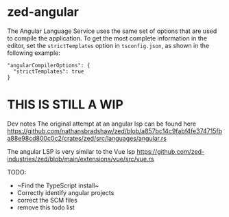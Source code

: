 # zed-angular

The Angular Language Service uses the same set of options that are used to compile the application.
To get the most complete information in the editor, set the `strictTemplates` option in `tsconfig.json`,
as shown in the following example:

```
"angularCompilerOptions": {
  "strictTemplates": true
}
```

# THIS IS STILL A WIP

Dev notes
The original attempt at an angular lsp can be found here https://github.com/nathansbradshaw/zed/blob/a857bc14c9fabf4fe374715fba88e98cd800c0c2/crates/zed/src/languages/angular.rs

The angular LSP is very similar to the Vue lsp https://github.com/zed-industries/zed/blob/main/extensions/vue/src/vue.rs

TODO:

- ~Find the TypeScript install~
- Correctly identify angular projects
- correct the SCM files
- remove this todo list
